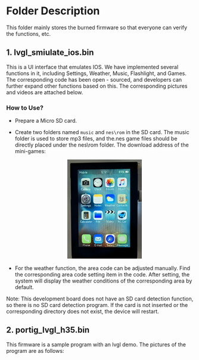 # Folder Description

This folder mainly stores the burned firmware so that everyone can verify the functions, etc.

## 1. lvgl_smiulate_ios.bin

This is a UI interface that emulates IOS. We have implemented several functions in it, including Settings, Weather, Music, Flashlight, and Games. The corresponding code has been open - sourced, and developers can further expand other functions based on this. The corresponding pictures and videos are attached below.

### How to Use?
* Prepare a Micro SD card.
* Create two folders named `music` and `nes\rom` in the SD card. The music folder is used to store mp3 files, and the.nes game files should be directly placed under the nes\rom folder. The download address of the mini-games:
  
  <p align="center" width="80%">
    <img src="https://github.com/VIEWESMART/UEDX24320028ESP32-3.5inch-320_480-Display/blob/main/image/smiulate_ios.png" alt="">
  </p>
  
* For the weather function, the area code can be adjusted manually. Find the corresponding area code setting item in the code. After setting, the system will display the weather conditions of the corresponding area by default.

Note: This development board does not have an SD card detection function, so there is no SD card detection program. If the card is not inserted or the corresponding directory does not exist, the device will restart.

## 2. portig_lvgl_h35.bin
This firmware is a sample program with an lvgl demo. The pictures of the program are as follows: 

<p align="center" width="80%">
    <img src="https://github.com/VIEWESMART/UEDX24320028ESP32-3.5inch-320_480-Display/blob/main/image/3.5_h.png" alt="">
</p>
